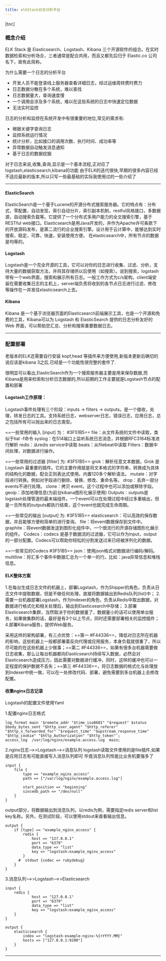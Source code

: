 ```yaml
---
title: elkStack日志分析平台 
---
```


[toc]

 ### 概念介绍

ELK Stack 是 Elasticsearch、Logstash、Kibana 三个开源软件的组合。在实时数据检索和分析场合，三者通常是配合共用，而且又都先后归于 Elastic.co 公司名下，故有此简称。

为什么需要一个日志的分析平台
* 开发人员不能登录线上服务器查看详细日志，经过运维周转费时费力
* 日志数据分散在多个系统，难以查找
* 日志数据量大，查询速度慢
* 一个调用会涉及多个系统，难以在这些系统的日志中快速定位数据
* 无法实时监控

日志的分析和监控在系统开发中有很重要的地位,常见的需求有:
* 根据关键字查询日志
* 监控系统运行情况
* 统计分析，比如接口的调用次数、执行时间、成功率等
* 异常数据自动触发消息通知
* 基于日志的数据挖掘

对于日志来说,收集,查询,显示是一个基本流程,正对应了logstash,elasticsearch,kibana的功能
由于ELK的迭代很快,早期的很多内容已经不适应最新的版本,所以只写一些最基础的实际我使用过的一些介绍了

-------

#### ElasticSearch
ElasticSearch是一个基于Lucene的开源分布式搜索服务器。它的特点有：分布式，零配置，自动发现，索引自动分片，索引副本机制，restful风格接口，多数据源，自动搜索负载等。它提供了一个分布式多用户能力的全文搜索引擎，基于RESTful web接口。Elasticsearch是用Java开发的，并作为Apache许可条款下的开放源码发布，是第二流行的企业搜索引擎。设计用于云计算中，能够达到实时搜索，稳定，可靠，快速，安装使用方便。
在elasticsearch中，所有节点的数据是均等的。

#### Logstash
Logstash是一个完全开源的工具，它可以对你的日志进行收集、过滤、分析，支持大量的数据获取方法，并将其存储供以后使用（如搜索）。说到搜索，logstash带有一个web界面，搜索和展示所有日志。一般工作方式为c/s架构，client端安装在需要收集日志的主机上，server端负责将收到的各节点日志进行过滤、修改等操作在一并发往elasticsearch上去。

#### Kibana
Kibana 是一个基于浏览器页面的Elasticsearch前端展示工具，也是一个开源和免费的工具，Kibana可以为 Logstash 和 ElasticSearch 提供的日志分析友好的 Web 界面，可以帮助您汇总、分析和搜索重要数据日志。

---

### 配置部署
老版本的ELK还需要自行安装 kopf,head 等插件来方便使用,新版本更新后确切的说应该是kibana 3之后,已经是一个功能性很完整的套件了.

很明显可以看出,ElasticSearch作为一个搜索服务器主要是用来保存数据,而Kibana是用来检索和分析日志数据的,所以前期的工作主要就是Logstash节点的配置和部署

#### Logstash工作原理：
Logstash事件处理有三个阶段：inputs → filters → outputs。是一个接收，处理，转发日志的工具。支持系统日志，webserver日志，错误日志，应用日志，总之包括所有可以抛出来的日志类型。

==一些常用的输入 [input] 为： #3F51B5==
file：从文件系统的文件中读取，类似于tial -f命令
syslog：在514端口上监听系统日志消息，并根据RFC3164标准进行解析
redis：从redis service中读取
beats：从filebeat中读取
Filters：数据中间处理，对数据进行操作。

==一些常用的过滤器 [filter] 为: #3F51B5==
grok：解析任意文本数据，Grok 是 Logstash 最重要的插件。它的主要作用就是将文本格式的字符串，转换成为具体的结构化的数据，配合正则表达式使用。内置120多个解析语法。
mutate：对字段进行转换。例如对字段进行删除、替换、修改、重命名等。
drop：丢弃一部分events不进行处理。
clone：拷贝 event，这个过程中也可以添加或移除字段。
geoip：添加地理信息(为前台kibana图形化展示使用)
Outputs：outputs是logstash处理管道的最末端组件。一个event可以在处理过程中经过多重输出，但是一旦所有的outputs都执行结束，这个event也就完成生命周期。

==一些常见的输出 [output] 为: #3F51B5==
elasticsearch：可以高效的保存数据，并且能够方便和简单的进行查询。
file：将event数据保存到文件中。
graphite：将event数据发送到图形化组件中，一个很流行的开源存储图形化展示的组件。
Codecs：codecs 是基于数据流的过滤器，它可以作为input，output的一部分配置。Codecs可以帮助你轻松的分割发送过来已经被序列化的数据。

==一些常见的Codecs #3F51B5==
json：使用json格式对数据进行编码/解码。
multiline：将汇多个事件中数据汇总为一个单一的行。比如：java异常信息和堆栈信息。

#### ELK整体方案
1.在每台生成日志文件的机器上，部署Logstash，作为Shipper的角色，负责从日志文件中提取数据，但是不做任何处理，直接将数据输出到Redis队列(list)中；
2.需要一台机器部署Logstash，作为Indexer的角色，负责从Redis中取出数据，对数据进行格式化和相关处理后，输出到Elasticsearch中存储；
3.部署Elasticsearch集群，当然取决于你的数据量了，数据量小的话可以使用单台服务，如果做集群的话，最好是有3个以上节点，同时还需要部署相关的监控插件；
4.部署Kibana服务，提供Web服务。

采用这样的架构部署，有三点优势：==第一 #F44336==，降低对日志所在机器的影响，这些机器上一般都部署着反向代理或应用服务，本身负载就很重了，所以尽可能的在这些机器上少做事；==第二 #F44336==，如果有很多台机器需要做日志收集，那么让每台机器都向Elasticsearch持续写入数据，必然会对Elasticsearch造成压力，因此需要对数据进行缓冲，同时，这样的缓冲也可以一定程度的保护数据不丢失；==第三 #F44336==，将日志数据的格式化与处理放到Indexer中统一做，可以在一处修改代码、部署，避免需要到多台机器上去修改配置。 

#### 收集nginx日志记录
Logstash的配置文件使用Yaml

1.配置nginx日志格式
``` nginxconf?linenums
log_format main '$remote_addr "$time_iso8601" "$request" $status $body_bytes_sent "$http_user_agent" "$http_referer" "$http_x_forwarded_for" "$request_time" "$upstream_response_time" "$http_cookie" "$http_Authorization" "$http_token"';
access_log  /var/log/nginx/example.access.log  main;
```

2.nginx日志–>>Logstash–>>消息队列
logstash读取文件使用的是file插件,如果是应用日志有可能直接写入消息队列即可 毕竟消息队列性能比业务机要强多了
``` yaml?linenums
input {
    file {
        type => "example_nginx_access"
        path => ["/var/log/nginx/example.access.log"]
 
        start_position => "beginning"
        sincedb_path => "/dev/null"
    }
}
```
output部分，将数据输出到消息队列，以redis为例，需要指定redis server和list key名称。另外，在测试阶段，可以使用stdout来查看输出信息。
``` yaml?linenums
output {
    if [type] == "example_nginx_access" {
        redis {
            host => "127.0.0.1"
            port => "6379"
            data_type => "list"
            key => "logstash:example_nginx_access"
        }
      #  stdout {codec => rubydebug}
    }
}
```

3.消息队列–>>Logstash–>>Elasticsearch
``` yaml?linenums
input {
    redis {
            host => "127.0.0.1"
            port => "6379"
            data_type => "list"
            key => "logstash:example_nginx_access"
    }
}
 
output {
    elasticsearch {
        index => "logstash-example-nginx-%{+YYYY.MM}"
        hosts => ["127.0.0.1:9200"]
    }
}
```

---